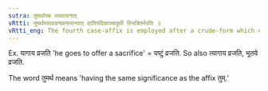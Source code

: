 ```yaml
---
sutra: तुमर्थाच्च भाववचनात्
vRtti: तुमर्थभाववचनप्रत्ययान्तात् प्रातिपदिकाच्चतुर्थी विभक्तिर्भवति ॥
vRtti_eng: The fourth case-affix is employed after a crude-form which ends in an affix denoting \"condition\" (abstract noun, (III. 3. 11)) and having the force of the affix _tum_ (or Infinitive of purpose).
---
```

Ex. यागाय व्रजति 'he goes to offer a sacrifice' = यष्टुं व्रजति. So also त्यागाय व्रजति, भूतये व्रजति.

The word तुमर्थ means 'having the same significance as the affix तुम्.'
